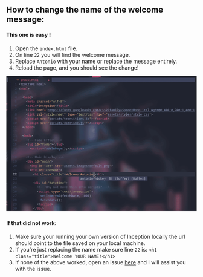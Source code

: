 ## How to change the name of the welcome message:
#### This one is easy !
1. Open the `index.html` file.
2. On line `22` you will find the welcome message.
3. Replace `Antonio` with your name or replace the message entirely.
4. Reload the page, and you should see the change!

<img src=https://github.com/antonio-hickey/Inception/blob/main/assets/images/Doc%20Gifs/editName.gif width="700"/>

#### If that did not work:
1. Make sure your running your own version of Inception locally
   the url should point to the file saved on your local machine.
2. If you're just replacing the name make sure line `22` is:
   `<h1 class="title">Welcome YOUR NAME!</h1>`
3. If none of the above worked, open an issue [here](https://github.com/antonio-hickey/Inception/issues/new)
   and I will assist you with the issue.


